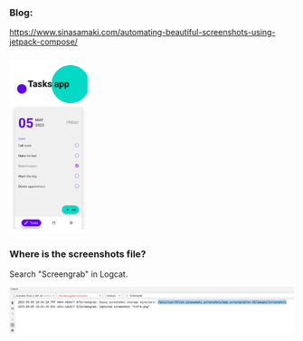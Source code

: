 ### Blog:
https://www.sinasamaki.com/automating-beautiful-screenshots-using-jetpack-compose/

### <img src="images/screenshot1.png" alt="screenshot1" style="zoom:30%;" />

###  Where is the screenshots file?

Search "Screengrab" in Logcat.



![screenshot_filepath](images/screenshot_filepath.png)
